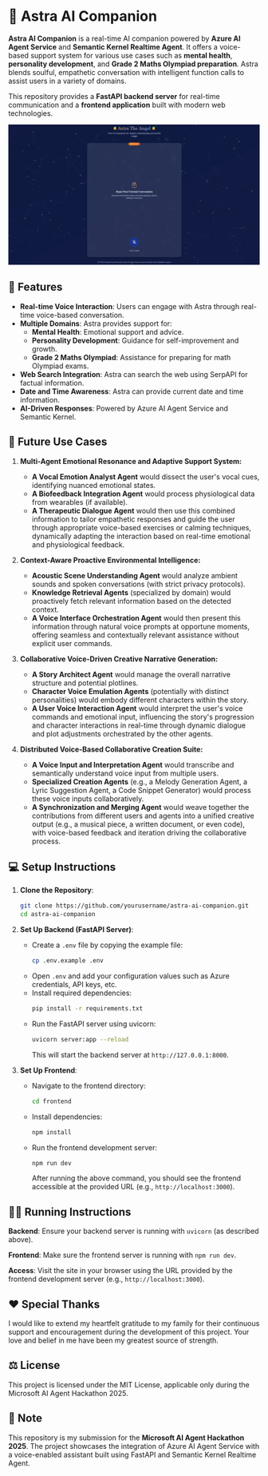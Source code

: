 # 🤖 Astra AI Companion 

**Astra AI Companion** is a real-time AI companion powered by **Azure AI Agent Service** and **Semantic Kernel Realtime Agent**. It offers a voice-based support system for various use cases such as **mental health**, **personality development**, and **Grade 2 Maths Olympiad preparation**. Astra blends soulful, empathetic conversation with intelligent function calls to assist users in a variety of domains.

This repository provides a **FastAPI backend server** for real-time communication and a **frontend application** built with modern web technologies.

![](https://github.com/mkcod/astra-ai-companion/blob/main/banner.PNG "Astra - The Angel")

## 🚀 Features

- **Real-time Voice Interaction**: Users can engage with Astra through real-time voice-based conversation.
- **Multiple Domains**: Astra provides support for:
  - **Mental Health**: Emotional support and advice.
  - **Personality Development**: Guidance for self-improvement and growth.
  - **Grade 2 Maths Olympiad**: Assistance for preparing for math Olympiad exams.
- **Web Search Integration**: Astra can search the web using SerpAPI for factual information.
- **Date and Time Awareness**: Astra can provide current date and time information.
- **AI-Driven Responses**: Powered by Azure AI Agent Service and Semantic Kernel.

## 🔮 Future Use Cases
1.  **Multi-Agent Emotional Resonance and Adaptive Support System:**
    -   **A Vocal Emotion Analyst Agent** would dissect the user's vocal cues, identifying nuanced emotional states.
    -   **A Biofeedback Integration Agent** would process physiological data from wearables (if available).
    -   **A Therapeutic Dialogue Agent** would then use this combined information to tailor empathetic responses and guide the user through appropriate voice-based exercises or calming techniques, dynamically adapting the interaction based on real-time emotional and physiological feedback.

2.  **Context-Aware Proactive Environmental Intelligence:**
    -   **Acoustic Scene Understanding Agent** would analyze ambient sounds and spoken conversations (with strict privacy protocols).
    -   **Knowledge Retrieval Agents** (specialized by domain) would proactively fetch relevant information based on the detected context.
    -   **A Voice Interface Orchestration Agent** would then present this information through natural voice prompts at opportune moments, offering seamless and contextually relevant assistance without explicit user commands.

3.  **Collaborative Voice-Driven Creative Narrative Generation:**
    -   **A Story Architect Agent** would manage the overall narrative structure and potential plotlines.
    -   **Character Voice Emulation Agents** (potentially with distinct personalities) would embody different characters within the story.
    -   **A User Voice Interaction Agent** would interpret the user's voice commands and emotional input, influencing the story's progression and character interactions in real-time through dynamic dialogue and plot adjustments orchestrated by the other agents.

4.  **Distributed Voice-Based Collaborative Creation Suite:**
    -   **A Voice Input and Interpretation Agent** would transcribe and semantically understand voice input from multiple users.
    -   **Specialized Creation Agents** (e.g., a Melody Generation Agent, a Lyric Suggestion Agent, a Code Snippet Generator) would process these voice inputs collaboratively.
    -   **A Synchronization and Merging Agent** would weave together the contributions from different users and agents into a unified creative output (e.g., a musical piece, a written document, or even code), with voice-based feedback and iteration driving the collaborative process.

## 💻 Setup Instructions

1. **Clone the Repository**:
   ```bash
   git clone https://github.com/yourusername/astra-ai-companion.git
   cd astra-ai-companion
   ```

2. **Set Up Backend (FastAPI Server)**:
   - Create a `.env` file by copying the example file:
     ```bash
     cp .env.example .env
     ```
   - Open `.env` and add your configuration values such as Azure credentials, API keys, etc.
   - Install required dependencies:
     ```bash
     pip install -r requirements.txt
     ```
   - Run the FastAPI server using uvicorn:
     ```bash
     uvicorn server:app --reload
     ```
     This will start the backend server at `http://127.0.0.1:8000`.

3. **Set Up Frontend**:
   - Navigate to the frontend directory:
     ```bash
     cd frontend
     ```
   - Install dependencies:
     ```bash
     npm install
     ```
   - Run the frontend development server:
     ```bash
     npm run dev
     ```
     After running the above command, you should see the frontend accessible at the provided URL (e.g., `http://localhost:3000`).

## 🏃‍♀️ Running Instructions

**Backend**:
Ensure your backend server is running with `uvicorn` (as described above).

**Frontend**:
Make sure the frontend server is running with `npm run dev`.

**Access**:
Visit the site in your browser using the URL provided by the frontend development server (e.g., `http://localhost:3000`).

## ❤️ Special Thanks

I would like to extend my heartfelt gratitude to my family for their continuous support and encouragement during the development of this project. Your love and belief in me have been my greatest source of strength.

## ⚖️ License

This project is licensed under the MIT License, applicable only during the Microsoft AI Agent Hackathon 2025.

## 📒 Note

This repository is my submission for the **Microsoft AI Agent Hackathon 2025**. The project showcases the integration of Azure AI Agent Service with a voice-enabled assistant built using FastAPI and Semantic Kernel Realtime Agent.
